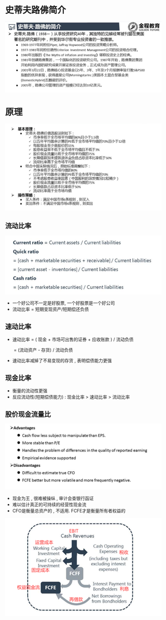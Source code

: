 # 史蒂夫路佛简介

![image-20200314190254406](价值投资策略.assets/image-20200314190254406.png)

# 原理

![image-20200314193701955](价值投资策略.assets/image-20200314193701955.png)

## 流动比率

<img src="价值投资策略.assets/image-20200314194344312.png" alt="image-20200314194344312" style="zoom:67%;" />

- 一个好公司不一定是好股票, 一个好股票是一个好公司
- 流动比率 = 短期变现资产/短期偿还负债



## 速动比率

- 速动比率 = ( 现金 + 市场可出售的证券 + 应收账款 ) / 流动负债

  ​				 = (流动资产 - 存货) / 流动负债

- 速动比率减掉了不易变现的存货 , 表明偿债能力更强



## 现金比率

- 衡量的流动性更强
- 反应流动性(短期偿债能力) : 现金比率 > 速动比率 > 流动比率



## 股价现金流量比

<img src="价值投资策略.assets/image-20200314200036752.png" alt="image-20200314200036752" style="zoom:67%;" />

- 现金为王 , 很难被操纵 , 审计会查银行函证
- 难以估计真正的可持续的经营性现金流
- CFO是衡量总资产的 , 不适用. FCFE才是衡量所有者权益的

<img src="价值投资策略.assets/image-20200314204435917.png" alt="image-20200314204435917" style="zoom: 67%;" />

 